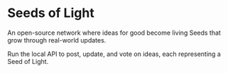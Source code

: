 # Seeds of Light
An open-source network where ideas for good become living Seeds that grow through real-world updates.

Run the local API to post, update, and vote on ideas, each representing a Seed of Light.
